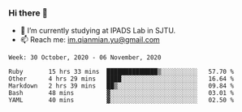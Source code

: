 ### Hi there 👋

- 🔭 I’m currently studying at IPADS Lab in SJTU.
- 📫 Reach me: im.qianmian.yu@gmail.com

<!--START_SECTION:waka-->
```text
Week: 30 October, 2020 - 06 November, 2020

Ruby       15 hrs 33 mins  ██████████████▒░░░░░░░░░░   57.70 % 
Other      4 hrs 29 mins   ████░░░░░░░░░░░░░░░░░░░░░   16.64 % 
Markdown   2 hrs 39 mins   ██▒░░░░░░░░░░░░░░░░░░░░░░   09.84 % 
Bash       48 mins         ▓░░░░░░░░░░░░░░░░░░░░░░░░   03.01 % 
YAML       40 mins         ▓░░░░░░░░░░░░░░░░░░░░░░░░   02.50 % 
```
<!--END_SECTION:waka-->

<!--
**yqmmm/yqmmm** is a ✨ _special_ ✨ repository because its `README.md` (this file) appears on your GitHub profile.

Here are some ideas to get you started:

- 🔭 I’m currently working on ...
- 🌱 I’m currently learning ...
- 👯 I’m looking to collaborate on ...
- 🤔 I’m looking for help with ...
- 💬 Ask me about ...
- 📫 How to reach me: ...
- 😄 Pronouns: ...
- ⚡ Fun fact: ...
-->
